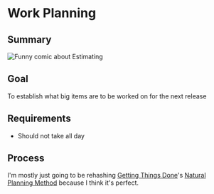 # Work Planning

## Summary
![Funny comic about Estimating](http://www.curtis.lassam.net/comics/estimation_smaller.gif)

## Goal
To establish what big items are to be worked on for the next release

## Requirements
- Should not take all day

## Process
I'm mostly just going to be rehashing [Getting Things Done](http://gettingthingsdone.com/)'s [Natural Planning Method](http://gtd.marvelz.com/blog/2007/08/28/five-phases-of-project-planning/) because I think it's perfect.
